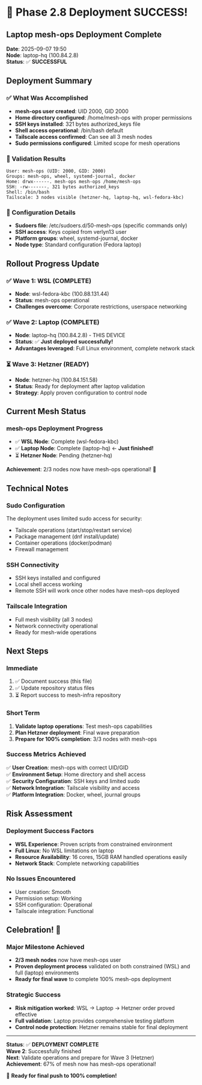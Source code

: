 # 🎉 Phase 2.8 Deployment SUCCESS!

## Laptop mesh-ops Deployment Complete

**Date**: 2025-09-07 19:50  
**Node**: laptop-hq (100.84.2.8)  
**Status**: ✅ **SUCCESSFUL**

## Deployment Summary

### ✅ What Was Accomplished
- **mesh-ops user created**: UID 2000, GID 2000
- **Home directory configured**: /home/mesh-ops with proper permissions
- **SSH keys installed**: 321 bytes authorized_keys file
- **Shell access operational**: /bin/bash default
- **Tailscale access confirmed**: Can see all 3 mesh nodes
- **Sudo permissions configured**: Limited scope for mesh operations

### 🎯 Validation Results
```
User: mesh-ops (UID: 2000, GID: 2000)
Groups: mesh-ops, wheel, systemd-journal, docker
Home: drwx------. mesh-ops mesh-ops /home/mesh-ops
SSH: -rw-------. 321 bytes authorized_keys
Shell: /bin/bash
Tailscale: 3 nodes visible (hetzner-hq, laptop-hq, wsl-fedora-kbc)
```

### 🔧 Configuration Details
- **Sudoers file**: /etc/sudoers.d/50-mesh-ops (specific commands only)
- **SSH access**: Keys copied from verlyn13 user
- **Platform groups**: wheel, systemd-journal, docker
- **Node type**: Standard configuration (Fedora laptop)

## Rollout Progress Update

### ✅ Wave 1: WSL (COMPLETE)
- **Node**: wsl-fedora-kbc (100.88.131.44)
- **Status**: mesh-ops operational
- **Challenges overcome**: Corporate restrictions, userspace networking

### ✅ Wave 2: Laptop (COMPLETE)
- **Node**: laptop-hq (100.84.2.8) - THIS DEVICE
- **Status**: ✅ **Just deployed successfully!**
- **Advantages leveraged**: Full Linux environment, complete network stack

### ⏳ Wave 3: Hetzner (READY)
- **Node**: hetzner-hq (100.84.151.58)
- **Status**: Ready for deployment after laptop validation
- **Strategy**: Apply proven configuration to control node

## Current Mesh Status

### mesh-ops Deployment Progress
- ✅ **WSL Node**: Complete (wsl-fedora-kbc)
- ✅ **Laptop Node**: Complete (laptop-hq) ← **Just finished!**
- ⏳ **Hetzner Node**: Pending (hetzner-hq)

**Achievement**: 2/3 nodes now have mesh-ops operational! 🎉

## Technical Notes

### Sudo Configuration
The deployment uses limited sudo access for security:
- Tailscale operations (start/stop/restart service)
- Package management (dnf install/update)
- Container operations (docker/podman)
- Firewall management

### SSH Connectivity
- SSH keys installed and configured
- Local shell access working
- Remote SSH will work once other nodes have mesh-ops deployed

### Tailscale Integration
- Full mesh visibility (all 3 nodes)
- Network connectivity operational
- Ready for mesh-wide operations

## Next Steps

### Immediate
1. ✅ Document success (this file)
2. ✅ Update repository status files
3. ⏳ Report success to mesh-infra repository

### Short Term
1. **Validate laptop operations**: Test mesh-ops capabilities
2. **Plan Hetzner deployment**: Final wave preparation
3. **Prepare for 100% completion**: 3/3 nodes with mesh-ops

### Success Metrics Achieved
✅ **User Creation**: mesh-ops with correct UID/GID  
✅ **Environment Setup**: Home directory and shell access  
✅ **Security Configuration**: SSH keys and limited sudo  
✅ **Network Integration**: Tailscale visibility and access  
✅ **Platform Integration**: Docker, wheel, journal groups  

## Risk Assessment

### Deployment Success Factors
- **WSL Experience**: Proven scripts from constrained environment
- **Full Linux**: No WSL limitations on laptop
- **Resource Availability**: 16 cores, 15GB RAM handled operations easily
- **Network Stack**: Complete networking capabilities

### No Issues Encountered
- User creation: Smooth
- Permission setup: Working
- SSH configuration: Operational
- Tailscale integration: Functional

## Celebration! 🎉

### Major Milestone Achieved
- **2/3 mesh nodes** now have mesh-ops user
- **Proven deployment process** validated on both constrained (WSL) and full (laptop) environments
- **Ready for final wave** to complete 100% mesh-ops deployment

### Strategic Success
- **Risk mitigation worked**: WSL → Laptop → Hetzner order proved effective
- **Full validation**: Laptop provides comprehensive testing platform
- **Control node protection**: Hetzner remains stable for final deployment

---

**Status**: ✅ **DEPLOYMENT COMPLETE**  
**Wave 2**: Successfully finished  
**Next**: Validate operations and prepare for Wave 3 (Hetzner)  
**Achievement**: 67% of mesh now has mesh-ops operational!  

🚀 **Ready for final push to 100% completion!**